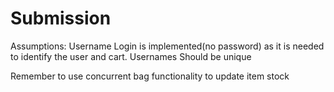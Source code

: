 ﻿# Submission

Assumptions: 
Username Login is implemented(no password) as it is needed to identify the user and cart.
Usernames Should be unique 


Remember to use concurrent bag functionality to update item stock
